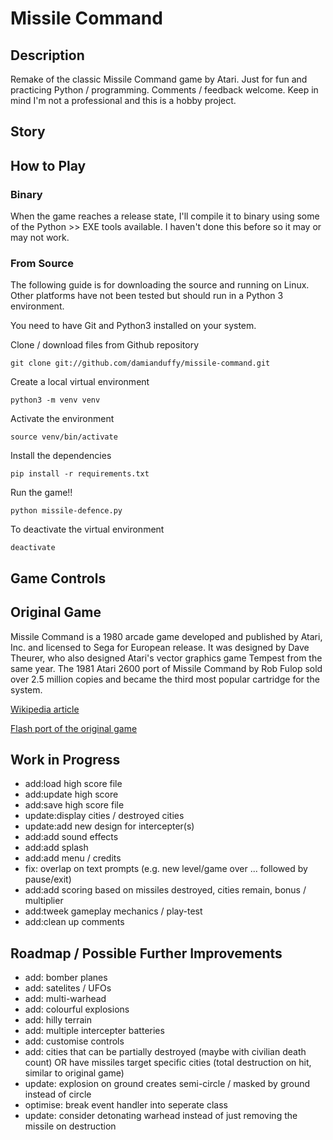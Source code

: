 # Missile Command

## Description
Remake of the classic Missile Command game by Atari.  Just for fun and practicing Python / programming.  Comments / feedback welcome.  Keep in mind I'm not a professional and this is a hobby project.

## Story



## How to Play

### Binary
When the game reaches a release state, I'll compile it to binary using some of the Python >> EXE tools available.  I haven't done this before so it may or may not work.

### From Source
The following guide is for downloading the source and running on Linux.  Other platforms have not been tested but should run in a Python 3 environment.

You need to have Git and Python3 installed on your system.

Clone / download files from Github repository

`git clone git://github.com/damianduffy/missile-command.git`

Create a local virtual environment

`python3 -m venv venv`

Activate the environment

`source venv/bin/activate`

Install the dependencies

`pip install -r requirements.txt`

Run the game!!

`python missile-defence.py`

To deactivate the virtual environment

`deactivate`

## Game Controls



## Original Game
Missile Command is a 1980 arcade game developed and published by Atari, Inc. and licensed to Sega for European release. It was designed by Dave Theurer, who also designed Atari's vector graphics game Tempest from the same year. The 1981 Atari 2600 port of Missile Command by Rob Fulop sold over 2.5 million copies and became the third most popular cartridge for the system.

[Wikipedia article](https://en.wikipedia.org/wiki/Missile_Command)

[Flash port of the original game](http://www.arcadedivision.com/classicgame12/shooting/missile-command.html)

## Work in Progress
 - add:load high score file
 - add:update high score
 - add:save high score file
 - update:display cities / destroyed cities
 - update:add new design for intercepter(s)
 - add:add sound effects
 - add:add splash
 - add:add menu / credits
 - fix: overlap on text prompts (e.g. new level/game over ... followed by pause/exit)
 - add:add scoring based on missiles destroyed, cities remain, bonus / multiplier
 - add:tweek gameplay mechanics / play-test
 - add:clean up comments

## Roadmap / Possible Further Improvements
 - add: bomber planes
 - add: satelites / UFOs
 - add: multi-warhead
 - add: colourful explosions
 - add: hilly terrain
 - add: multiple intercepter batteries
 - add: customise controls
 - add: cities that can be partially destroyed (maybe with civilian death count) OR have missiles target specific cities (total destruction on hit, similar to original game)
 - update: explosion on ground creates semi-circle / masked by ground instead of circle
 - optimise: break event handler into seperate class
 - update: consider detonating warhead instead of just removing the missile on destruction
